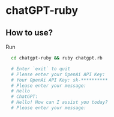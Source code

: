 # chatGPT-ruby

## How to use?

Run

```bash
  cd chatgpt-ruby && ruby chatgpt.rb

  # Enter `exit` to quit
  # Please enter your OpenAi API Key:
  # Your OpenAi API Key: sk-**********
  # Please enter your message:
  # Hello
  # ChatGPT:
  # Hello! How can I assist you today?
  # Please enter your message:
```
